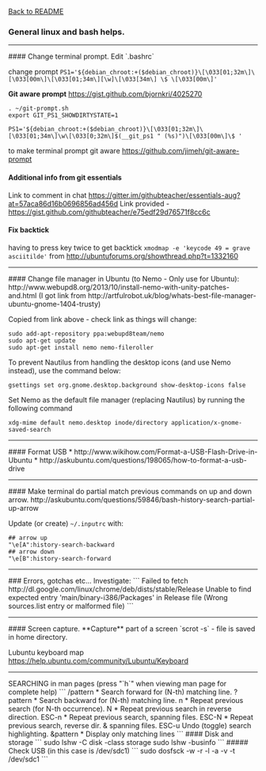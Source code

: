 [Back to README](README.md)
### General linux and bash helps.
<hr>
#### Change terminal prompt.
Edit `.bashrc`

change prompt `PS1='${debian_chroot:+($debian_chroot)}\[\033[01;32m\]\[\033[00m\]\[\033[01;34m\][\w]\[\033[34m\] \$ \[\033[00m\]'`

**Git aware prompt** https://gist.github.com/bjornkri/4025270
```
. ~/git-prompt.sh
export GIT_PS1_SHOWDIRTYSTATE=1
```

`PS1='${debian_chroot:+($debian_chroot)}\[\033[01;32m\]\[\033[01;34m\]\w\[\033[0;32m\]$(__git_ps1 " (%s)")\[\033[00m\]\$ '`

to make terminal prompt git aware https://github.com/jimeh/git-aware-prompt

#### Additional info from git essentials
Link to comment in chat https://gitter.im/githubteacher/essentials-aug?at=57aca86d16b0696856ad456d
Link provided - https://gist.github.com/githubteacher/e75edf29d76571f8cc6c

#### Fix backtick
having to press key twice to get backtick `xmodmap -e 'keycode 49 = grave asciitilde'` from http://ubuntuforums.org/showthread.php?t=1332160

<hr>
#### Change file manager in Ubuntu (to Nemo - Only use for Ubuntu):
http://www.webupd8.org/2013/10/install-nemo-with-unity-patches-and.html
(I got link from http://artfulrobot.uk/blog/whats-best-file-manager-ubuntu-gnome-1404-trusty)

Copied from link above - check link as things will change:
```
sudo add-apt-repository ppa:webupd8team/nemo
sudo apt-get update
sudo apt-get install nemo nemo-fileroller
```

To prevent Nautilus from handling the desktop icons (and use Nemo instead), use the command below:
```
gsettings set org.gnome.desktop.background show-desktop-icons false
```
Set Nemo as the default file manager (replacing Nautilus) by running the following command
```
xdg-mime default nemo.desktop inode/directory application/x-gnome-saved-search
```

<hr>
#### Format USB
* http://www.wikihow.com/Format-a-USB-Flash-Drive-in-Ubuntu
* http://askubuntu.com/questions/198065/how-to-format-a-usb-drive

<hr>
#### Make terminal do partial match previous commands on up and down arrow.
http://askubuntu.com/questions/59846/bash-history-search-partial-up-arrow

Update (or create) `~/.inputrc` with:
```
## arrow up
"\e[A":history-search-backward
## arrow down
"\e[B":history-search-forward
```

<hr>
### Errors, gotchas etc...
Investigate:
```
Failed to fetch http://dl.google.com/linux/chrome/deb/dists/stable/Release  Unable to find expected entry 'main/binary-i386/Packages' in Release file (Wrong sources.list entry or malformed file)
```

<hr>
#### Screen capture.
**Capture** part of a screen `scrot -s` - file is saved in home directory.

Lubuntu keyboard map https://help.ubuntu.com/community/Lubuntu/Keyboard

<hr>
SEARCHING in man pages (press "`h`" when viewing man page for complete help)
```
  /pattern          *  Search forward for (N-th) matching line.
  ?pattern          *  Search backward for (N-th) matching line.
  n                 *  Repeat previous search (for N-th occurrence).
  N                 *  Repeat previous search in reverse direction.
  ESC-n             *  Repeat previous search, spanning files.
  ESC-N             *  Repeat previous search, reverse dir. & spanning files.
  ESC-u                Undo (toggle) search highlighting.
  &pattern          *  Display only matching lines
```
#### Disk and storage
```
sudo lshw -C disk -class storage
sudo lshw -businfo
```
##### Check USB (in this case is /dev/sdc1)
```
sudo dosfsck -w -r -l -a -v -t /dev/sdc1
```
